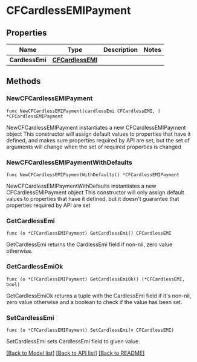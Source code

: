 # CFCardlessEMIPayment

## Properties

Name | Type | Description | Notes
------------ | ------------- | ------------- | -------------
**CardlessEmi** | [**CFCardlessEMI**](CFCardlessEMI.md) |  | 

## Methods

### NewCFCardlessEMIPayment

`func NewCFCardlessEMIPayment(cardlessEmi CFCardlessEMI, ) *CFCardlessEMIPayment`

NewCFCardlessEMIPayment instantiates a new CFCardlessEMIPayment object
This constructor will assign default values to properties that have it defined,
and makes sure properties required by API are set, but the set of arguments
will change when the set of required properties is changed

### NewCFCardlessEMIPaymentWithDefaults

`func NewCFCardlessEMIPaymentWithDefaults() *CFCardlessEMIPayment`

NewCFCardlessEMIPaymentWithDefaults instantiates a new CFCardlessEMIPayment object
This constructor will only assign default values to properties that have it defined,
but it doesn't guarantee that properties required by API are set

### GetCardlessEmi

`func (o *CFCardlessEMIPayment) GetCardlessEmi() CFCardlessEMI`

GetCardlessEmi returns the CardlessEmi field if non-nil, zero value otherwise.

### GetCardlessEmiOk

`func (o *CFCardlessEMIPayment) GetCardlessEmiOk() (*CFCardlessEMI, bool)`

GetCardlessEmiOk returns a tuple with the CardlessEmi field if it's non-nil, zero value otherwise
and a boolean to check if the value has been set.

### SetCardlessEmi

`func (o *CFCardlessEMIPayment) SetCardlessEmi(v CFCardlessEMI)`

SetCardlessEmi sets CardlessEmi field to given value.



[[Back to Model list]](../README.md#documentation-for-models) [[Back to API list]](../README.md#documentation-for-api-endpoints) [[Back to README]](../README.md)


